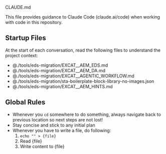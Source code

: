 CLAUDE.md

This file provides guidance to Claude Code (claude.ai/code) when working with code in this repository.



## Startup Files

At the start of each conversation, read the following files to understand the project context:
- @./tools/eds-migration/EXCAT__AEM_EDS.md
- @./tools/eds-migration/EXCAT__AEM_DA.md
- @./tools/eds-migration/EXCAT__AGENTIC_WORKFLOW.md
- @./tools/eds-migration/sta-boilerplate-block-library-no-images.json
- @./tools/eds-migration/EXCAT__AEM_HINTS.md


## Global Rules

- Whenever you `cd` somewhere to do something, always navigate back to previous location so next steps are not lost!
- Stay concise and stick to any initial plan
- Whenever you have to write a file, do following:
  1. `echo "" > {file}`
  2. Read {file}
  3. Write content to {file}
